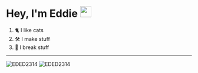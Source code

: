 # Hey, I'm Eddie <img src="https://raw.githubusercontent.com/EDED2314/EDED2314/master/typing-laptop.gif" width="30px">

1. 🐈 I like cats 
2. 🛠️ I make stuff
3. 🙁 I break stuff

---

<img  src="https://github-readme-stats.vercel.app/api/top-langs?username=EDED2314&show_icons=true&theme=dark&locale=en&langs_count=10&layout=compact" alt="EDED2314" /> <img src="https://github-readme-stats.vercel.app/api?username=EDED2314&show_icons=true&theme=dark&locale=en" alt="EDED2314" />
